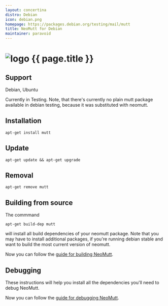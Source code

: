 ```yaml
---
layout: concertina
distro: Debian
icon: debian.png
homepage: https://packages.debian.org/testing/mail/mutt
title: NeoMutt for Debian
maintainer: paravoid
---
```


# ![logo](/images/distros/{{page.icon}}) {{ page.title }}

## Support <a class="offset" id="support"></a>

Debian, Ubuntu

Currently in Testing. Note, that there's currently no plain mutt package
available in debian testing, because it was substituted with neomutt.

## Installation <a class="offset" id="install"></a>

```reply
apt-get install mutt
```

## Update <a class="offset" id="update"></a>

```reply
apt-get update && apt-get upgrade
```
## Removal <a class="offset" id="remove"></a>

```reply
apt-get remove mutt
```

## Building from source <a class="offset" id="build"></a>

The commmand

```reply
apt-get build-dep mutt
```

will install all build dependencies of your neomutt package. Note that you may
have to install additional packages, if you're running debian stable and want
to build the most current version of neomutt.

Now you can follow the [guide for building NeoMutt](/dev/build).

## Debugging <a class="offset" id="debug"></a>

These instructions will help you install all the dependencies you'll need to
debug NeoMutt.

Now you can follow the [guide for debugging NeoMutt](/dev/debug).

